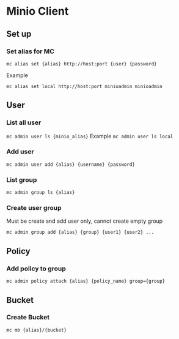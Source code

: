 # Minio Client

## Set up

### Set alias for MC
```mc alias set {alias} http://host:port {user} {password}```   

Example  

```mc alias set local http://host:port minioadmin minioadmin```  



## User

### List all user
```mc admin user ls {minio_alias}```
Example
```mc admin user ls local```

### Add user
```mc admin user add {alias} {username} {password}```

### List group
```mc admin group ls {alias}```

### Create user group
Must be create and add user only, cannot create empty group  

```mc admin group add {alias} {group} {user1} {user2} ...```

## Policy

### Add policy to group
```mc admin policy attach {alias} {policy_name} group={group}```

## Bucket

### Create Bucket
```mc mb {alias}/{bucket}```